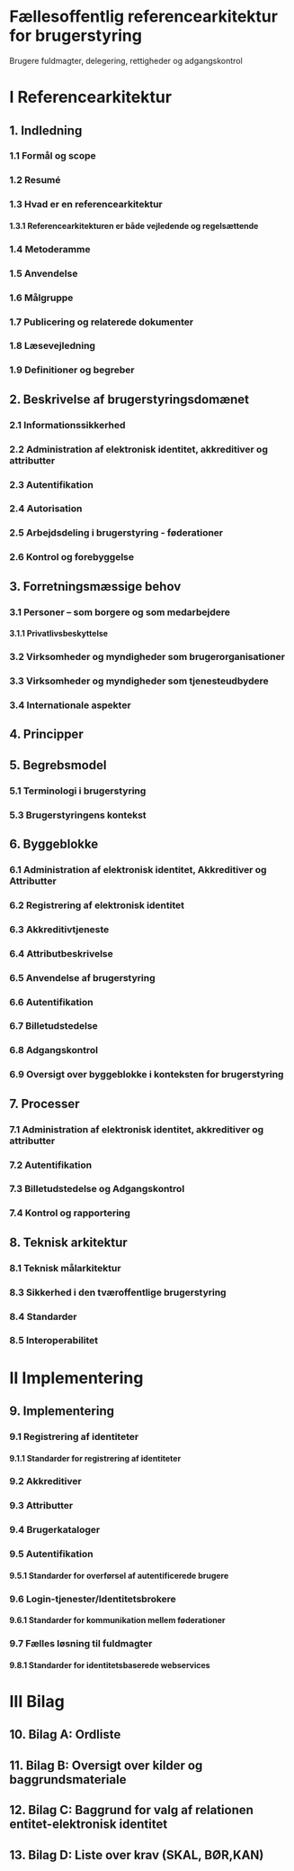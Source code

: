 # Fællesoffentlig referencearkitektur for brugerstyring
Brugere fuldmagter, delegering, rettigheder og adgangskontrol

# I Referencearkitektur
## 1. Indledning
### 1.1 Formål og scope
### 1.2 Resumé
### 1.3 Hvad er en referencearkitektur
#### 1.3.1 Referencearkitekturen er både vejledende og regelsættende
### 1.4 Metoderamme
### 1.5 Anvendelse
### 1.6 Målgruppe
### 1.7 Publicering og relaterede dokumenter
### 1.8 Læsevejledning
### 1.9 Definitioner og begreber
## 2. Beskrivelse af brugerstyringsdomænet
### 2.1 Informationssikkerhed
### 2.2 Administration af elektronisk identitet, akkreditiver og attributter
### 2.3 Autentifikation
### 2.4 Autorisation
### 2.5 Arbejdsdeling i brugerstyring - føderationer
### 2.6 Kontrol og forebyggelse
## 3. Forretningsmæssige behov
### 3.1 Personer – som borgere og som medarbejdere
#### 3.1.1 Privatlivsbeskyttelse
### 3.2 Virksomheder og myndigheder som brugerorganisationer
### 3.3 Virksomheder og myndigheder som tjenesteudbydere
### 3.4 Internationale aspekter
## 4. Principper
## 5. Begrebsmodel
### 5.1 Terminologi i brugerstyring
### 5.3 Brugerstyringens kontekst
## 6. Byggeblokke
### 6.1 Administration af elektronisk identitet, Akkreditiver og Attributter
### 6.2 Registrering af elektronisk identitet
### 6.3 Akkreditivtjeneste
### 6.4 Attributbeskrivelse
### 6.5 Anvendelse af brugerstyring
### 6.6 Autentifikation
### 6.7 Billetudstedelse
### 6.8 Adgangskontrol
### 6.9 Oversigt over byggeblokke i konteksten for brugerstyring
## 7. Processer
### 7.1 Administration af elektronisk identitet, akkreditiver og attributter
### 7.2 Autentifikation
### 7.3 Billetudstedelse og Adgangskontrol
### 7.4 Kontrol og rapportering
## 8. Teknisk arkitektur
### 8.1 Teknisk målarkitektur
### 8.3 Sikkerhed i den tværoffentlige brugerstyring
### 8.4 Standarder
### 8.5 Interoperabilitet
# II Implementering
## 9. Implementering
### 9.1 Registrering af identiteter
#### 9.1.1 Standarder for registrering af identiteter
### 9.2 Akkreditiver
### 9.3 Attributter
### 9.4 Brugerkataloger
### 9.5 Autentifikation
#### 9.5.1 Standarder for overførsel af autentificerede brugere
### 9.6 Login-tjenester/Identitetsbrokere
#### 9.6.1 Standarder for kommunikation mellem føderationer
### 9.7 Fælles løsning til fuldmagter
#### 9.8.1 Standarder for identitetsbaserede webservices
# III Bilag
## 10. Bilag A: Ordliste
## 11. Bilag B: Oversigt over kilder og baggrundsmateriale
## 12. Bilag C: Baggrund for valg af relationen entitet-elektronisk identitet
## 13. Bilag D: Liste over krav (SKAL, BØR,KAN)
